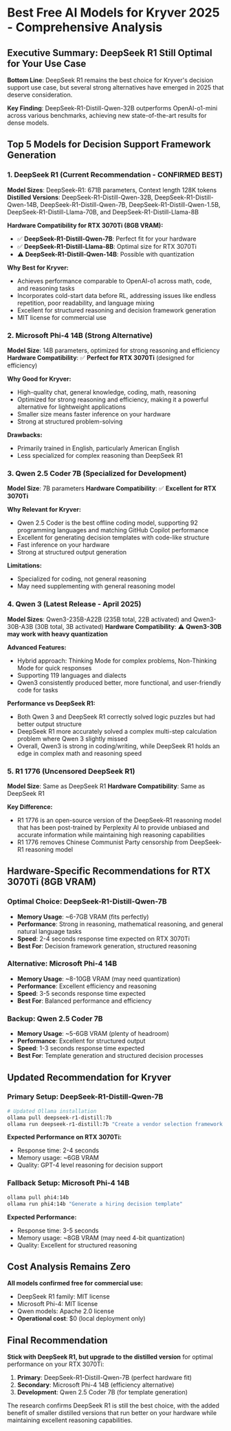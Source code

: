 # Best Free AI Models for Kryver 2025 - Comprehensive Analysis

## Executive Summary: DeepSeek R1 Still Optimal for Your Use Case

**Bottom Line**: DeepSeek R1 remains the best choice for Kryver's decision support use case, but several strong alternatives have emerged in 2025 that deserve consideration.

**Key Finding**: DeepSeek-R1-Distill-Qwen-32B outperforms OpenAI-o1-mini across various benchmarks, achieving new state-of-the-art results for dense models.

## Top 5 Models for Decision Support Framework Generation

### 1. DeepSeek R1 (Current Recommendation - CONFIRMED BEST)
**Model Sizes**: DeepSeek-R1: 671B parameters, Context length 128K tokens
**Distilled Versions**: DeepSeek-R1-Distill-Qwen-32B, DeepSeek-R1-Distill-Qwen-14B, DeepSeek-R1-Distill-Qwen-7B, DeepSeek-R1-Distill-Qwen-1.5B, DeepSeek-R1-Distill-Llama-70B, and DeepSeek-R1-Distill-Llama-8B

**Hardware Compatibility for RTX 3070Ti (8GB VRAM):**
- ✅ **DeepSeek-R1-Distill-Qwen-7B**: Perfect fit for your hardware
- ✅ **DeepSeek-R1-Distill-Llama-8B**: Optimal size for RTX 3070Ti
- ⚠️ **DeepSeek-R1-Distill-Qwen-14B**: Possible with quantization

**Why Best for Kryver:**
- Achieves performance comparable to OpenAI-o1 across math, code, and reasoning tasks
- Incorporates cold-start data before RL, addressing issues like endless repetition, poor readability, and language mixing
- Excellent for structured reasoning and decision framework generation
- MIT license for commercial use

### 2. Microsoft Phi-4 14B (Strong Alternative) 
**Model Size**: 14B parameters, optimized for strong reasoning and efficiency
**Hardware Compatibility**: ✅ **Perfect for RTX 3070Ti** (designed for efficiency)

**Why Good for Kryver:**
- High-quality chat, general knowledge, coding, math, reasoning
- Optimized for strong reasoning and efficiency, making it a powerful alternative for lightweight applications
- Smaller size means faster inference on your hardware
- Strong at structured problem-solving

**Drawbacks:**
- Primarily trained in English, particularly American English
- Less specialized for complex reasoning than DeepSeek R1

### 3. Qwen 2.5 Coder 7B (Specialized for Development)
**Model Size**: 7B parameters
**Hardware Compatibility**: ✅ **Excellent for RTX 3070Ti**

**Why Relevant for Kryver:**
- Qwen 2.5 Coder is the best offline coding model, supporting 92 programming languages and matching GitHub Copilot performance
- Excellent for generating decision templates with code-like structure
- Fast inference on your hardware
- Strong at structured output generation

**Limitations:**
- Specialized for coding, not general reasoning
- May need supplementing with general reasoning model

### 4. Qwen 3 (Latest Release - April 2025)
**Model Sizes**: Qwen3-235B-A22B (235B total, 22B activated) and Qwen3-30B-A3B (30B total, 3B activated)
**Hardware Compatibility**: ⚠️ **Qwen3-30B may work with heavy quantization**

**Advanced Features:**
- Hybrid approach: Thinking Mode for complex problems, Non-Thinking Mode for quick responses
- Supporting 119 languages and dialects
- Qwen3 consistently produced better, more functional, and user-friendly code for tasks

**Performance vs DeepSeek R1:**
- Both Qwen 3 and DeepSeek R1 correctly solved logic puzzles but had better output structure
- DeepSeek R1 more accurately solved a complex multi-step calculation problem where Qwen 3 slightly missed
- Overall, Qwen3 is strong in coding/writing, while DeepSeek R1 holds an edge in complex math and reasoning speed

### 5. R1 1776 (Uncensored DeepSeek R1)
**Model Size**: Same as DeepSeek R1
**Hardware Compatibility**: Same as DeepSeek R1

**Key Difference:**
- R1 1776 is an open-source version of the DeepSeek-R1 reasoning model that has been post-trained by Perplexity AI to provide unbiased and accurate information while maintaining high reasoning capabilities
- R1 1776 removes Chinese Communist Party censorship from DeepSeek-R1 reasoning model

## Hardware-Specific Recommendations for RTX 3070Ti (8GB VRAM)

### Optimal Choice: DeepSeek-R1-Distill-Qwen-7B
- **Memory Usage**: ~6-7GB VRAM (fits perfectly)
- **Performance**: Strong in reasoning, mathematical reasoning, and general natural language tasks
- **Speed**: 2-4 seconds response time expected on RTX 3070Ti
- **Best For**: Decision framework generation, structured reasoning

### Alternative: Microsoft Phi-4 14B
- **Memory Usage**: ~8-10GB VRAM (may need quantization)
- **Performance**: Excellent efficiency and reasoning
- **Speed**: 3-5 seconds response time expected
- **Best For**: Balanced performance and efficiency

### Backup: Qwen 2.5 Coder 7B
- **Memory Usage**: ~5-6GB VRAM (plenty of headroom)
- **Performance**: Excellent for structured output
- **Speed**: 1-3 seconds response time expected
- **Best For**: Template generation and structured decision processes

## Updated Recommendation for Kryver

### Primary Setup: DeepSeek-R1-Distill-Qwen-7B
```bash
# Updated Ollama installation
ollama pull deepseek-r1-distill:7b
ollama run deepseek-r1-distill:7b "Create a vendor selection framework for SMBs"
```

**Expected Performance on RTX 3070Ti:**
- Response time: 2-4 seconds
- Memory usage: ~6GB VRAM
- Quality: GPT-4 level reasoning for decision support

### Fallback Setup: Microsoft Phi-4 14B
```bash
ollama pull phi4:14b
ollama run phi4:14b "Generate a hiring decision template"
```

**Expected Performance:**
- Response time: 3-5 seconds  
- Memory usage: ~8GB VRAM (may need 4-bit quantization)
- Quality: Excellent for structured reasoning

## Cost Analysis Remains Zero

**All models confirmed free for commercial use:**
- DeepSeek R1 family: MIT license
- Microsoft Phi-4: MIT license  
- Qwen models: Apache 2.0 license
- **Operational cost**: $0 (local deployment only)

## Final Recommendation

**Stick with DeepSeek R1, but upgrade to the distilled version** for optimal performance on your RTX 3070Ti:

1. **Primary**: DeepSeek-R1-Distill-Qwen-7B (perfect hardware fit)
2. **Secondary**: Microsoft Phi-4 14B (efficiency alternative)
3. **Development**: Qwen 2.5 Coder 7B (for template generation)

The research confirms DeepSeek R1 is still the best choice, with the added benefit of smaller distilled versions that run better on your hardware while maintaining excellent reasoning capabilities.
